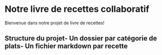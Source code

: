  # Notre livre de recettes collaboratif
 Bienvenue dans notre projet de livre de recettes!
 ## Structure du projet- Un dossier par catégorie de plats- Un fichier markdown par recette